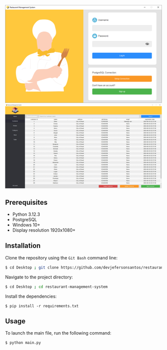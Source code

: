 ![login screenshot](https://github.com/devjefersonsantos/restaurant-management-system/blob/main/images/login_screenshot.png)
![example in GIF](https://github.com/devjefersonsantos/restaurant-management-system/blob/main/images/restaurant-management-system.gif)

## Prerequisites
- Python 3.12.3
- PostgreSQL
- Windows 10+
- Display resolution 1920x1080+

## Installation
Clone the repository using the `Git Bash` command line:

```bash
$ cd Desktop ; git clone https://github.com/devjefersonsantos/restaurant-management-system.git
```
Navigate to the project directory:
```bash
$ cd Desktop ; cd restaurant-management-system
```
Install the dependencies:
```
$ pip install -r requirements.txt
```

## Usage
To launch the main file, run the following command:
```bash
$ python main.py
```
